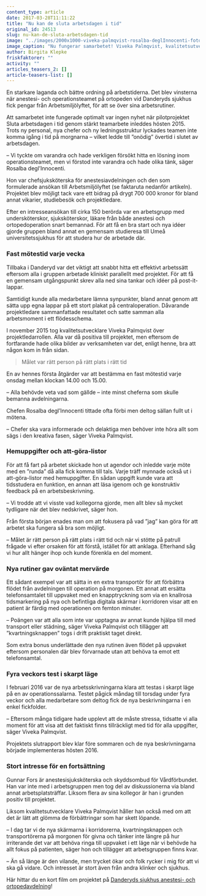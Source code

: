 ```yaml
---
content_type: article
date: 2017-03-28T11:11:22
title: "Nu kan de sluta arbetsdagen i tid"
original_id: 24513
slug: nu-kan-de-sluta-arbetsdagen-tid
image: "../images/2000x1000-viveka-palmqvist-rosalba-deglInnocenti-foto-jessica-gow-tt-2.jpg"
image_caption: "Nu fungerar samarbetet! Viveka Palmqvist, kvalitetsutvecklare, och Rosalba degl Innocenti, chef för anestesiavdelningen, är mycket nöjda med samarbetsprojektet på anestesi- och operationsteamet."
author: Birgita Klepke
friskfaktorer: ""
activity: ""
articles_teasers_2: []
article-teasers-list: []
---
```


En starkare laganda och bättre ordning på arbetstiderna. Det blev vinsterna när anestesi- och operationsteamet på ortopeden vid Danderyds sjukhus fick pengar från Arbetsmiljölyftet, för att se över sina arbetsrutiner.

Att samarbetet inte fungerade optimalt var ingen nyhet när pilotprojektet Sluta arbetsdagen i tid genom stärkt teamarbete inleddes hösten 2015. Trots ny personal, nya chefer och ny ledningsstruktur lyckades teamen inte komma igång i tid på morgnarna – vilket ledde till ”onödig” övertid i slutet av arbetsdagen.

– Vi tyckte om varandra och hade verkligen försökt hitta en lösning inom operationsteamet, men vi förstod inte varandra och hade olika tänk, säger Rosalba degl’Innocenti.

Hon var chefsjuksköterska för anestesiavdelningen och den som formulerade ansökan till Arbetsmiljölyftet (se faktaruta nedanför artikeln). Projektet blev möjligt tack vare ett bidrag på drygt 700 000 kronor för bland annat vikarier, studiebesök och projektledare.

Efter en intresseansökan till cirka 150 berörda var en arbetsgrupp med undersköterskor, sjuksköterskor, läkare från både anestesi och ortopedoperation snart bemannad. För att få en bra start och nya idéer gjorde gruppen bland annat en gemensam studieresa till Umeå universitetssjukhus för att studera hur de arbetade där.

### Fast mötestid varje vecka

Tillbaka i Danderyd var det viktigt att snabbt hitta ett effektivt arbetssätt eftersom alla i gruppen arbetade kliniskt parallellt med projektet. För att få en gemensam utgångspunkt skrev alla ned sina tankar och idéer på post-it-lappar.

Samtidigt kunde alla medarbetare lämna synpunkter, bland annat genom att sätta upp egna lappar på ett stort plakat på centraloperation. Dåvarande projektledare sammanfattade resultatet och satte samman alla arbetsmoment i ett flödesschema.

I november 2015 tog kvalitetsutvecklare Viveka Palmqvist över projektledarrollen. Alla var då positiva till projektet, men eftersom de fortfarande hade olika bilder av verksamheten var det, enligt henne, bra att någon kom in från sidan.

> Målet var rätt person på rätt plats i rätt tid

En av hennes första åtgärder var att bestämma en fast mötestid varje onsdag mellan klockan 14.00 och 15.00.

– Alla behövde veta vad som gällde – inte minst cheferna som skulle bemanna avdelningarna.

Chefen Rosalba degl’Innocenti tittade ofta förbi men deltog sällan fullt ut i mötena.

– Chefer ska vara informerade och delaktiga men behöver inte höra allt som sägs i den kreativa fasen, säger Viveka Palmqvist.

### Hemuppgifter och att-göra-listor

För att få fart på arbetet skickade hon ut agendor och inledde varje möte med en ”runda” då alla fick komma till tals. Varje träff mynnade också ut i att-göra-listor med hemuppgifter. En sådan uppgift kunde vara att tidsstudera en funktion, en annan att läsa igenom och ge konstruktiv feedback på en arbetsbeskrivning.

– Vi trodde att vi visste vad kollegorna gjorde, men allt blev så mycket tydligare när det blev nedskrivet, säger hon.

Från första början enades man om att fokusera på vad ”jag” kan göra för att arbetet ska fungera så bra som möjligt.

– Målet är rätt person på rätt plats i rätt tid och när vi stötte på patrull frågade vi efter orsaken för att förstå, istället för att anklaga. Efterhand såg vi hur allt hänger ihop och kunde förenkla en del moment.

### Nya rutiner gav oväntat mervärde

Ett sådant exempel var att sätta in en extra transportör för att förbättra flödet från avdelningen till operation på morgonen. Ett annat att ersätta telefonsamtalet till uppvaket med en knapptryckning som via en knallrosa tidsmarkering på nya och befintliga digitala skärmar i korridoren visar att en patient är färdig med operationen om femton minuter.

– Poängen var att alla som inte var upptagna av annat kunde hjälpa till med transport eller städning, säger Viveka Palmqvist och tillägger att ”kvartningsknappen” togs i drift praktiskt taget direkt.

Som extra bonus underlättade den nya rutinen även flödet på uppvaket eftersom personalen där blev förvarnade utan att behöva ta emot ett telefonsamtal.

### Fyra veckors test i skarpt läge

I februari 2016 var de nya arbetsskrivningarna klara att testas i skarpt läge på en av operationssalarna. Testet pågick måndag till torsdag under fyra veckor och alla medarbetare som deltog fick de nya beskrivningarna i en enkel fickfolder.

– Eftersom många tidigare hade upplevt att de måste stressa, tidsatte vi alla moment för att visa att det faktiskt finns tillräckligt med tid för alla uppgifter, säger Viveka Palmqvist.

Projektets slutrapport blev klar före sommaren och de nya beskrivningarna började implementeras hösten 2016.

### Stort intresse för en fortsättning

Gunnar Fors är anestesisjuksköterska och skyddsombud för Vårdförbundet. Han var inte med i arbetsgruppen men tog del av diskussionerna via bland annat arbetsplatsträffar. Liksom flera av sina kollegor är han i grunden positiv till projektet.

Liksom kvalitetsutvecklare Viveka Palmqvist håller han också med om att det är lätt att glömma de förbättringar som har skett löpande.

– I dag tar vi de nya skärmarna i korridorerna, kvartningsknappen och transportörerna på morgonen för givna och tänker inte längre på hur irriterande det var att behöva ringa till uppvaket i ett läge när vi behövde ha allt fokus på patienten, säger hon och tillägger att arbetsgruppen finns kvar.

– Än så länge är den vilande, men trycket ökar och folk rycker i mig för att vi ska gå vidare. Och intresset är stort även från andra klinker och sjukhus.

Här hittar du en kort film om projektet på [Danderyds sjukhus anestesi- och ortopedavdelning](http://ringla.nu/goda-exempel/sluta-arbetsdagen-i-tid)!
